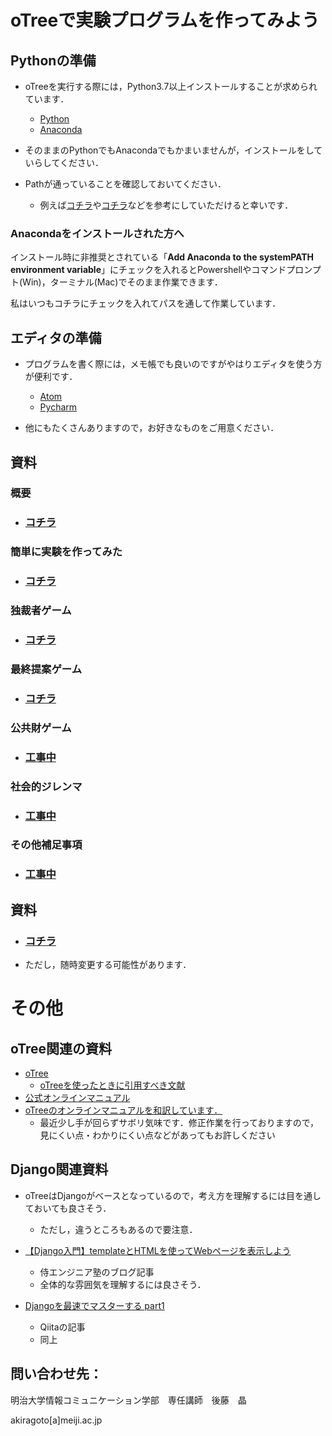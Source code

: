 # oTreeで実験プログラムを作ってみよう

## Pythonの準備

* oTreeを実行する際には，Python3.7以上インストールすることが求められています．

  * [Python](https://www.python.org/)
  * [Anaconda](https://www.anaconda.com/)
* そのままのPythonでもAnacondaでもかまいませんが，インストールをしていらしてください．
* Pathが通っていることを確認しておいてください．
  * 例えば[コチラ](https://www.javadrive.jp/python/install/index3.html)や[コチラ](https://www.sejuku.net/blog/54425)などを参考にしていただけると幸いです．

### Anacondaをインストールされた方へ

インストール時に非推奨とされている「**Add Anaconda to the systemPATH environment variable**」にチェックを入れるとPowershellやコマンドプロンプト(Win)，ターミナル(Mac)でそのまま作業できます．

私はいつもコチラにチェックを入れてパスを通して作業しています．

## エディタの準備

* プログラムを書く際には，メモ帳でも良いのですがやはりエディタを使う方が便利です．

  * [Atom](https://atom.io/)
  * [Pycharm](https://www.jetbrains.com/pycharm/)
* 他にもたくさんありますので，お好きなものをご用意ください．

## 資料

### 概要

* ### [コチラ](https://github.com/akrgt/otreetraining/tree/master/outline)

### 簡単に実験を作ってみた

* ### [コチラ](https://github.com/akrgt/otreetraining/tree/master/easy)

### 独裁者ゲーム

* ### [コチラ](https://github.com/akrgt/otreetraining/tree/master/DG)

### 最終提案ゲーム

* ### [コチラ](https://github.com/akrgt/otreetraining/tree/master/UG)

### 公共財ゲーム

* ### [工事中](https://github.com/akrgt/otreetraining/tree/master/PG)

### 社会的ジレンマ

* ### [工事中](https://github.com/akrgt/otreetraining/tree/master/SD)


### その他補足事項

* ### [工事中](https://github.com/akrgt/otreetraining/tree/master/etc)



### 

## 資料

* ### [コチラ](https://speakerdeck.com/akrgt/20190106di-25hui-kg-rcspsemina-she-hui-de-zirenmashi-yan-puroguramufalsekai-fa-toshi-jian-otreewoyong-ite)

* ただし，随時変更する可能性があります．

# その他

## oTree関連の資料

* [oTree](https://www.otree.org/)
  * [oTreeを使ったときに引用すべき文献](https://www.sciencedirect.com/science/article/pii/S2214635016000101)
* [公式オンラインマニュアル](https://otree.readthedocs.io/en/latest/)
* [oTreeのオンラインマニュアルを和訳しています．](https://akrgt.gitbook.io/otree-jp/)
  * 最近少し手が回らずサボリ気味です．修正作業を行っておりますので，見にくい点・わかりにくい点などがあってもお許しください

## Django関連資料

* oTreeはDjangoがベースとなっているので，考え方を理解するには目を通しておいても良さそう．
  * ただし，違うところもあるので要注意．

* [【Django入門】templateとHTMLを使ってWebページを表示しよう](https://www.sejuku.net/blog/26407)
  * 侍エンジニア塾のブログ記事
  * 全体的な雰囲気を理解するには良さそう．
* [Djangoを最速でマスターする part1](https://qiita.com/gragragrao/items/373057783ba8856124f3)
  * Qiitaの記事
  * 同上







## 問い合わせ先：

明治大学情報コミュニケーション学部　専任講師　後藤　晶

akiragoto[a]meiji.ac.jp
